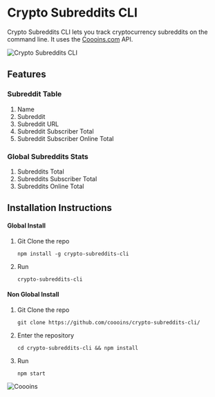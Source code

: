 # Crypto Subreddits CLI

Crypto Subreddits CLI lets you track cryptocurrency subreddits on the command line.  It uses the [Coooins.com](https://coooins.com) API.

![Crypto Subreddits CLI](https://i.imgur.com/9iQkEas.png)

## Features

### Subreddit Table
1. Name
1. Subreddit
1. Subreddit URL
1. Subreddit Subscriber Total
1. Subreddit Subscriber Online Total

### Global Subreddits Stats
1. Subreddits Total
1. Subreddits Subscriber Total
1. Subreddits Online Total

## Installation Instructions

#### Global Install

1. Git Clone the repo

    ```
    npm install -g crypto-subreddits-cli
    ```

1. Run

    ```
    crypto-subreddits-cli
    ```


#### Non Global Install

1. Git Clone the repo

    ```
    git clone https://github.com/coooins/crypto-subreddits-cli/
    ```

1. Enter the repository

    ```
    cd crypto-subreddits-cli && npm install
    ```

1. Run

    ```
    npm start
    ```

![Coooins](https://i.imgur.com/x4n0tIP.png)
